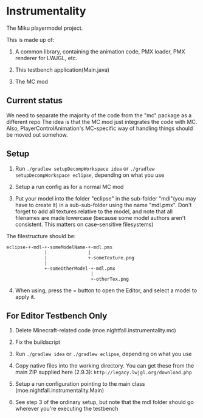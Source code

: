 # Instrumentality
The Miku playermodel project.

This is made up of:

1. A common library, containing the animation code, PMX loader, PMX renderer for LWJGL, etc.

2. This testbench application(Main.java)

3. The MC mod

## Current status

We need to separate the majority of the code from the "mc" package as a different repo
The idea is that the MC mod just integrates the code with MC.
Also, PlayerControlAnimation's MC-specific way of handling things should be moved out somehow.

## Setup

1. Run `./gradlew setupDecompWorkspace idea` or `./gradlew setupDecompWorkspace eclipse`, depending on what you use

2. Setup a run config as for a normal MC mod

3. Put your model into the folder "eclipse" in the sub-folder "mdl"(you may have to create it) in a sub-sub-folder using the name "mdl.pmx".
   Don't forget to add all textures relative to the model, and note that all filenames are made lowercase
   (because some model authors aren't consistent. This matters on case-sensitive filesystems)

The filestructure should be:

    eclipse-+-mdl-+-someModelName-+-mdl.pmx
                  |               |
                  |               +-someTexture.png
                  |
                  +-someOtherModel-+-mdl.pmx
                                   |
                                   +-otherTex.png

4. When using, press the = button to open the Editor,
   and select a model to apply it.

## For Editor Testbench Only

1. Delete Minecraft-related code (moe.nightfall.instrumentality.mc)

2. Fix the buildscript

3. Run `./gradlew idea` or `./gradlew eclipse`, depending on what you use

4. Copy native files into the working directory.
   You can get these from the main ZIP supplied here (2.9.3):
   `http://legacy.lwjgl.org/download.php`

5. Setup a run configuration pointing to the main class (moe.nightfall.instrumentality.Main)

6. See step 3 of the ordinary setup, but note that the mdl folder should go wherever you're executing the testbench
